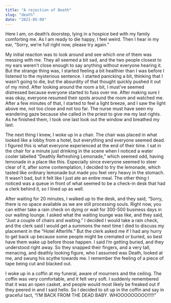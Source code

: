 ```yaml
---
title: "A rejection of Death"
slug: "death"
date: "2021-05-09"
---
```


Here I am, on death’s doorstep, lying in a hospice bed with my family comforting me. As I am ready to die happy, I feel weird. Then I hear in my ear, “Sorry, we’re full right now, please try again.”

My initial reaction was to look around and see which one of them was messing with me. They all seemed a bit sad, and the two people closest to my ears weren’t close enough to say anything without everyone hearing it. But the strange thing was, I started feeling a bit healthier than I was before I listened to the mysterious sentence. I started panicking a bit, thinking that I wasn’t going to die, but the absurdity of that thought quickly pushed it out of my mind. After looking around the room a bit, I must’ve seemed distressed because everyone started to fuss over me. After making sure I was okay, everyone resumed their spots around the room and watched me. After a few minutes of that, I started to feel a light breeze, and I saw the light above me, not too close and not too far. The nurse must have seen my wandering gaze because she called in the priest to give me my last rights. As he finished them, I took one last look out the window and breathed my last. 

The next thing I knew, I woke up in a chair. The chair was placed in what looked like a lobby from a hotel, but everything and everyone seemed dead. I figured this is what everyone experienced at the end of their time. I sat in the chair for a minute just drinking in the scene when I noticed a water cooler labelled “Deathly Refreshing Lemonade,” which seemed odd, having lemonade in a place like this. Especially since everyone seemed to steer clear of it, after some contemplation, I decided to try the lemonade, which tasted like ordinary lemonade but made you feel very heavy in the stomach. It wasn’t bad, but it felt like I just ate an entire meal. The other thing I noticed was a queue in front of what seemed to be a check-in desk that had a clerk behind it, so I lined up as well.

After waiting for 20 minutes, I walked up to the desk, and they said, “Sorry, there is no space available as we are still processing souls. Right now, you can either take a rain check on dying or wait for 300-500 business days in our waiting lounge. I asked what the waiting lounge was like, and they said, “Just a couple of chairs and waiting.” I decided I would take a rain check, and the clerk said I would get a summons the next time I died to discuss my placement in the “Hotel Afterlife.” But the clerk asked me if I had any hurry to get back up because some people might be cremated or buried, so best have them wake up before those happen. I said I’m getting buried, and they understood right away. So they snapped their fingers, and a very tall, menacing, and deathly looking figure, who I assumed was Death, looked at me, and swung his scythe towards me. I remember the feeling of a piece of tape being cut and blacked out.

I woke up in a coffin at my funeral, aware of mourners and the ceiling. The coffin was very comfortable, and it felt very soft. I suddenly remembered that it was an open casket, and people would most likely be freaked out if they peered in and I said hello. So I decided to sit up in the coffin and say in graceful tact, “I’M BACK FROM THE DEAD BABY. WHOOOOOOOOO!!!!!”

